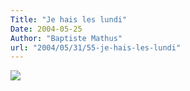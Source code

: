 ```yaml
---
Title: "Je hais les lundi"
Date: 2004-05-25
Author: "Baptiste Mathus"
url: "2004/05/31/55-je-hais-les-lundi"
---
```




![](http://perso.club-internet.fr/herve.julien/high/cul.jpg)

